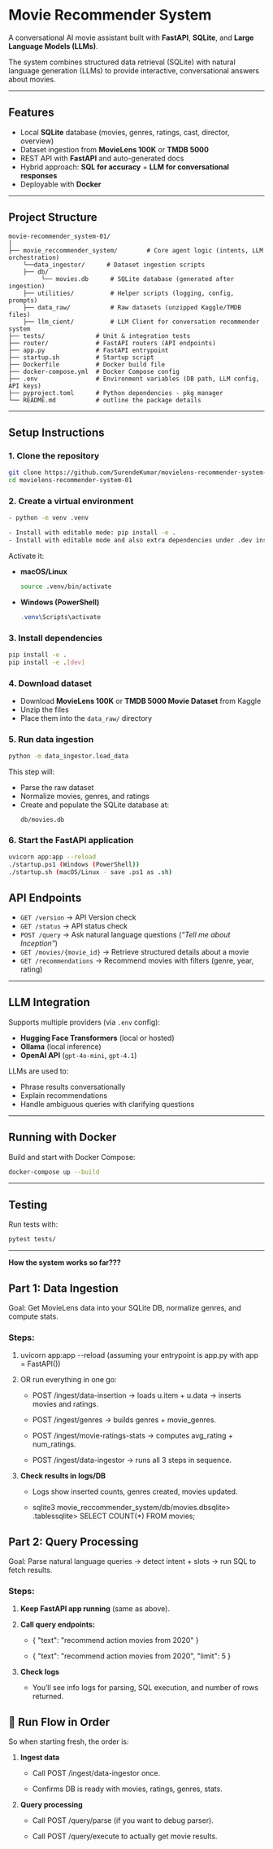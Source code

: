 # Movie Recommender System

A conversational AI movie assistant built with **FastAPI**, **SQLite**, and **Large Language Models (LLMs)**.  

The system combines structured data retrieval (SQLite) with natural language generation (LLMs) to provide interactive, conversational answers about movies.

---

## Features

- Local **SQLite** database (movies, genres, ratings, cast, director, overview)  
- Dataset ingestion from **MovieLens 100K** or **TMDB 5000**  
- REST API with **FastAPI** and auto-generated docs  
- Hybrid approach: **SQL for accuracy** + **LLM for conversational responses**  
- Deployable with **Docker**  

---

## Project Structure

```
movie-recommender_system-01/
│
├── movie_reccommender_system/        # Core agent logic (intents, LLM orchestration)
    └──data_ingestor/      # Dataset ingestion scripts
    ├── db/
         └── movies.db      # SQLite database (generated after ingestion)
    ├── utilities/          # Helper scripts (logging, config, prompts)
    ├── data_raw/           # Raw datasets (unzipped Kaggle/TMDB files)
    ├── llm_cient/          # LLM Client for conversation recommender system
├── tests/              # Unit & integration tests
├── router/             # FastAPI routers (API endpoints)
├── app.py              # FastAPI entrypoint
├── startup.sh          # Startup script
├── Dockerfile          # Docker build file
├── docker-compose.yml  # Docker Compose config
├── .env                # Environment variables (DB path, LLM config, API keys)
├── pyproject.toml      # Python dependencies - pkg manager
└── README.md           # outline the package details
```

---

## Setup Instructions

### 1. Clone the repository
```bash
git clone https://github.com/SurendeKumar/movielens-recommender-system-01
cd movielens-recommender-system-01
```

### 2. Create a virtual environment
```bash
- python -m venv .venv

- Install with editable mode: pip install -e .
- Install with editable mode and also extra dependencies under .dev inside tom file (mainly for testing): pip install -e .[dev]

```

Activate it:

- **macOS/Linux**
  ```bash
  source .venv/bin/activate
  ```
- **Windows (PowerShell)**
  ```powershell
  .venv\Scripts\activate
  ```

### 3. Install dependencies
```bash
pip install -e .
pip install -e .[dev]
```

### 4. Download dataset
- Download **MovieLens 100K** or **TMDB 5000 Movie Dataset** from Kaggle  
- Unzip the files  
- Place them into the `data_raw/` directory  

### 5. Run data ingestion
```bash
python -m data_ingestor.load_data
```

This step will:
- Parse the raw dataset  
- Normalize movies, genres, and ratings  
- Create and populate the SQLite database at:
  ```
  db/movies.db
  ```

### 6. Start the FastAPI application
```bash
uvicorn app:app --reload
./startup.ps1 (Windows (PowerShell))
./startup.sh (macOS/Linux - save .ps1 as .sh)
```

## API Endpoints

- `GET /version` → API Version check
- `GET /status` → API status check
- `POST /query` → Ask natural language questions (*“Tell me about Inception”*)  
- `GET /movies/{movie_id}` → Retrieve structured details about a movie  
- `GET /recommendations` → Recommend movies with filters (genre, year, rating)  

---

## LLM Integration

Supports multiple providers (via `.env` config):  
- **Hugging Face Transformers** (local or hosted)  
- **Ollama** (local inference)  
- **OpenAI API** (`gpt-4o-mini`, `gpt-4.1`)  

LLMs are used to:  
- Phrase results conversationally  
- Explain recommendations  
- Handle ambiguous queries with clarifying questions  

---

## Running with Docker

Build and start with Docker Compose:
```bash
docker-compose up --build
```

---

## Testing

Run tests with:
```bash
pytest tests/
```

---

**How the system works so far???**

Part 1: **Data Ingestion**
----------------------------

Goal: Get MovieLens data into your SQLite DB, normalize genres, and compute stats.

### Steps:

1.  uvicorn app:app --reload (assuming your entrypoint is app.py with app = FastAPI())
    
2.  OR run everything in one go:
    
    *   POST /ingest/data-insertion → loads u.item + u.data → inserts movies and ratings.
        
    *   POST /ingest/genres → builds genres + movie\_genres.
        
    *   POST /ingest/movie-ratings-stats → computes avg\_rating + num\_ratings.
        
    
    *   POST /ingest/data-ingestor → runs all 3 steps in sequence.
        
        
3.  **Check results in logs/DB**
    
    *   Logs show inserted counts, genres created, movies updated.
        
    *   sqlite3 movie\_reccommender\_system/db/movies.dbsqlite> .tablessqlite> SELECT COUNT(\*) FROM movies;
        

Part 2: **Query Processing**
------------------------------

Goal: Parse natural language queries → detect intent + slots → run SQL to fetch results.

### Steps:

1.  **Keep FastAPI app running** (same as above).
    
2.  **Call query endpoints:**
    
    *   { "text": "recommend action movies from 2020" }
        
    *   { "text": "recommend action movies from 2020", "limit": 5 }
        
3.  **Check logs**
    
    *   You’ll see info logs for parsing, SQL execution, and number of rows returned.
        

🔄 Run Flow in Order
--------------------

So when starting fresh, the order is:

1.  **Ingest data**
    
    *   Call POST /ingest/data-ingestor once.
        
    *   Confirms DB is ready with movies, ratings, genres, stats.
        
2.  **Query processing**
    
    *   Call POST /query/parse (if you want to debug parser).
        
    *   Call POST /query/execute to actually get movie results.